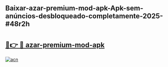 ## Baixar-azar-premium-mod-apk-Apk-sem-anúncios-desbloqueado-completamente-2025-#48r2h

# <h2><a href="https://ainizakaria.my?title=azar-premium-mod-apk&ref=22M">🔗👉 🔴 azar-premium-mod-apk</a></h2>

[![acn](https://github.com/user-attachments/assets/0f9c940e-d8b0-45ae-aac7-cd30a18b3e1c)](https://ainizakaria.my?title=azar-premium-mod-apk&ref=22M)

